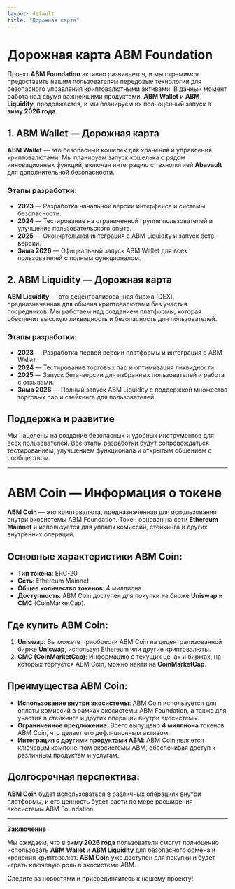 ```yaml
---
layout: default
title: "Дорожная карта"
---
```


# Дорожная карта ABM Foundation

Проект **ABM Foundation** активно развивается, и мы стремимся предоставить нашим пользователям передовые технологии для безопасного управления криптовалютными активами. В данный момент работа над двумя важнейшими продуктами, **ABM Wallet** и **ABM Liquidity**, продолжается, и мы планируем их полноценный запуск в **зиму 2026 года**.

## 1. **ABM Wallet — Дорожная карта**

**ABM Wallet** — это безопасный кошелек для хранения и управления криптовалютами. Мы планируем запуск кошелька с рядом инновационных функций, включая интеграцию с технологией **Abavault** для дополнительной безопасности.

### Этапы разработки:
- **2023** — Разработка начальной версии интерфейса и системы безопасности.
- **2024** — Тестирование на ограниченной группе пользователей и улучшение пользовательского опыта.
- **2025** — Окончательная интеграция с ABM Liquidity и запуск бета-версии.
- **Зима 2026** — Официальный запуск ABM Wallet для всех пользователей с полным функционалом.

## 2. **ABM Liquidity — Дорожная карта**

**ABM Liquidity** — это децентрализованная биржа (DEX), предназначенная для обмена криптовалютами без участия посредников. Мы работаем над созданием платформы, которая обеспечит высокую ликвидность и безопасность для пользователей.

### Этапы разработки:
- **2023** — Разработка первой версии платформы и интеграция с ABM Wallet.
- **2024** — Тестирование торговых пар и оптимизация ликвидности.
- **2025** — Запуск бета-версии для избранных пользователей и работа с отзывами.
- **Зима 2026** — Полный запуск ABM Liquidity с поддержкой множества торговых пар и стейкинга для пользователей.

## Поддержка и развитие

Мы нацелены на создание безопасных и удобных инструментов для всех пользователей. Все этапы разработки будут сопровождаться тестированием, улучшением функционала и открытым общением с сообществом.

---

# **ABM Coin — Информация о токене**

**ABM Coin** — это криптовалюта, предназначенная для использования внутри экосистемы ABM Foundation. Токен основан на сети **Ethereum Mainnet** и используется для уплаты комиссий, стейкинга и других внутренних операций.

## Основные характеристики ABM Coin:
- **Тип токена**: ERC-20
- **Сеть**: Ethereum Mainnet
- **Общее количество токенов**: 4 миллиона
- **Доступность**: ABM Coin доступен для покупки на бирже **Uniswap** и **CMC** (CoinMarketCap).

## Где купить ABM Coin:
1. **Uniswap**: Вы можете приобрести ABM Coin на децентрализованной бирже **Uniswap**, используя Ethereum или другие криптовалюты.
2. **CMC (CoinMarketCap)**: Информацию о текущих ценах и биржах, на которых торгуется ABM Coin, можно найти на **CoinMarketCap**.

## Преимущества ABM Coin:
- **Использование внутри экосистемы**: ABM Coin используется для оплаты комиссий в рамках экосистемы ABM Foundation, а также для участия в стейкинге и других операций внутри экосистемы.
- **Ограниченное предложение**: Всего выпущено **4 миллиона** токенов ABM Coin, что делает его дефляционным активом.
- **Интеграция с другими продуктами ABM**: ABM Coin является ключевым компонентом экосистемы ABM, обеспечивая доступ к различным продуктам и услугам.

## Долгосрочная перспектива:
**ABM Coin** будет использоваться в различных операциях внутри платформы, и его ценность будет расти по мере расширения экосистемы ABM Foundation.

---

**Заключение**

Мы ожидаем, что в **зиму 2026 года** пользователи смогут полноценно использовать **ABM Wallet** и **ABM Liquidity** для безопасного обмена и хранения криптовалют. **ABM Coin** уже доступен для покупки и будет играть ключевую роль в экосистеме ABM.

Следите за новостями и присоединяйтесь к нашему проекту!
